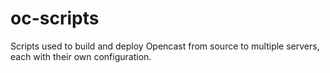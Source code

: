 # oc-scripts
Scripts used to build and deploy Opencast from source to multiple servers, each with their own configuration.
